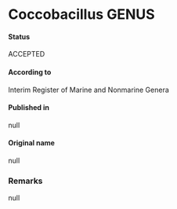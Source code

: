 # Coccobacillus GENUS

#### Status
ACCEPTED

#### According to
Interim Register of Marine and Nonmarine Genera

#### Published in
null

#### Original name
null

### Remarks
null